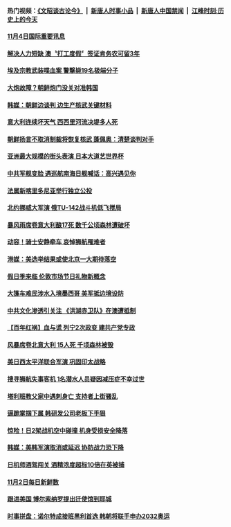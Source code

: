#### 热门视频：[《文昭谈古论今》](https://github.com/gfw-breaker/wenzhao/blob/master/README.md?t=11052133) &nbsp;|&nbsp; [新唐人时事小品](https://github.com/gfw-breaker/ntdtv-comedy/blob/master/README.md?t=11052133) &nbsp;|&nbsp; [新唐人中国禁闻](https://github.com/gfw-breaker/ntdtv-news/blob/master/README.md?t=11052133) &nbsp;|&nbsp; [江峰时刻:历史上的今天](https://github.com/gfw-breaker/today-in-history/blob/master/README.md?t=11052133) 


#### [11月4日国际重要讯息](../pages/news202/a1398099.md?t=11052133) 

#### [解决人力短缺 澳〝打工度假〞签证肯务农可留3年](../pages/news202/a1398103.md?t=11052133) 

#### [埃及宗教武装喋血案 警撃毙19名极端分子](../pages/news202/a1398094.md?t=11052133) 

#### [大炮故障？朝鲜炮门没关对准韩国](../pages/news202/a1398088.md?t=11052133) 

#### [韩媒：朝鲜边谈判 边生产核武关键材料](../pages/news202/a1398075.md?t=11052133) 

#### [意大利连续坏天气 西西里河流决堤多人死](../pages/news202/a1398036.md?t=11052133) 

#### [朝鲜扬言不取消制裁将恢复核武 蓬佩奥：清楚谈判对手](../pages/news202/a1398064.md?t=11052133) 


#### [亚洲最大规模的街头表演 日本大道艺世界杯](../pages/news202/a1398046.md?t=11052133) 

#### [中共军舰变脸 遇巡航南海日舰喊话：高兴遇见你](../pages/news202/a1398042.md?t=11052133) 


#### [法属新喀里多尼亚举行独立公投](../pages/news202/a1398034.md?t=11052133) 

#### [北约挪威大军演 俄TU-142战斗机低飞搅局](../pages/news202/a1398008.md?t=11052133) 

#### [暴风雨席卷意大利酿17死 数千公顷森林遭破坏](../pages/news202/a1398002.md?t=11052133) 

#### [动容！骑士安静牵车 哀悼狮航罹难者](../pages/news202/a1397998.md?t=11052133) 

#### [港媒：美选举结果或使北京一大期待落空](../pages/news202/a1397994.md?t=11052133) 

#### [假日季来临 伦敦市场节日礼物新概念](../pages/news202/a1397979.md?t=11052133) 

#### [大篷车难民涉水入境墨西哥 美军抵边境设防](../pages/news202/a1397972.md?t=11052133) 

#### [中共文化渗透引关注 《洪湖赤卫队》在澳遭抵制](../pages/news202/a1397989.md?t=11052133) 

#### [【百年红祸】血与谎 列宁2次政变 建共产党专政](../pages/news202/a1397988.md?t=11052133) 



#### [风暴席卷北意大利  15人死 千顷森林被毁](../pages/news202/a1397956.md?t=11052133) 

#### [美日西太平洋联合军演  巩固印太战略](../pages/news202/a1397952.md?t=11052133) 

#### [搜寻狮航失事客机 1名潜水人员疑因减压症不幸过世](../pages/news202/a1397933.md?t=11052133) 

#### [塔利班教父家中遇刺身亡 支持者上街骚乱](../pages/news202/a1397930.md?t=11052133) 

#### [逼跪掌掴下属 韩研发公司老板下手狠](../pages/news202/a1397927.md?t=11052133) 

#### [惊险！日2架战机空中碰撞 机身受损安全降落](../pages/news202/a1397924.md?t=11052133) 

#### [韩媒：美韩军演取消或延迟 协防战力恐下降](../pages/news202/a1397917.md?t=11052133) 

#### [日机师酒驾闯关 酒精浓度超标10倍在英被捕](../pages/news202/a1397892.md?t=11052133) 


#### [11月2日每日新鲜数](../pages/news202/a1397870.md?t=11052133) 

#### [跟进美国 博尔索纳罗提出迁使馆到耶城](../pages/news202/a1397865.md?t=11052133) 

#### [时事拼盘：诺尔特成接班黑利首选 韩朝将联手申办2032奥运](../pages/news202/a1397857.md?t=11052133) 

